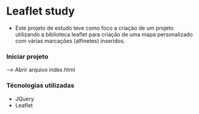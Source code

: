 # Leaflet study

* Este projeto de estudo teve como foco a criação de um projeto utilizando a biblioteca leaflet para criação de uma mapa personalizado com várias marcações (alfinetes) inseridos.

### Iniciar projeto

--> Abrir arquivo index.html

### Técnologias utilizadas

- JQuery
- Leaflet
